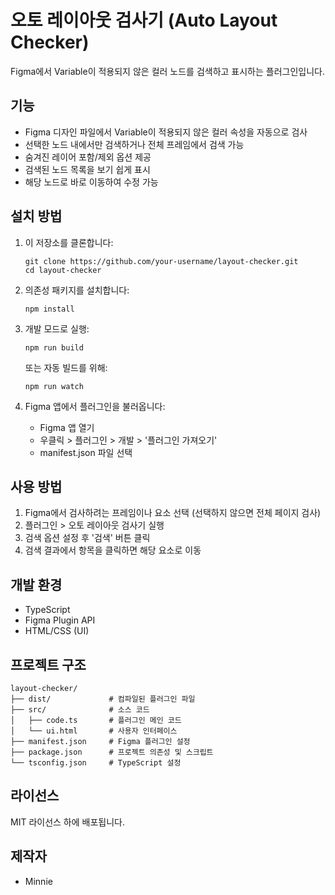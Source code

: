 # 오토 레이아웃 검사기 (Auto Layout Checker)

Figma에서 Variable이 적용되지 않은 컬러 노드를 검색하고 표시하는 플러그인입니다.

## 기능

- Figma 디자인 파일에서 Variable이 적용되지 않은 컬러 속성을 자동으로 검사
- 선택한 노드 내에서만 검색하거나 전체 프레임에서 검색 가능
- 숨겨진 레이어 포함/제외 옵션 제공
- 검색된 노드 목록을 보기 쉽게 표시
- 해당 노드로 바로 이동하여 수정 가능

## 설치 방법

1. 이 저장소를 클론합니다:
   ```
   git clone https://github.com/your-username/layout-checker.git
   cd layout-checker
   ```

2. 의존성 패키지를 설치합니다:
   ```
   npm install
   ```

3. 개발 모드로 실행:
   ```
   npm run build
   ```
   또는 자동 빌드를 위해:
   ```
   npm run watch
   ```

4. Figma 앱에서 플러그인을 불러옵니다:
   - Figma 앱 열기
   - 우클릭 > 플러그인 > 개발 > '플러그인 가져오기'
   - manifest.json 파일 선택

## 사용 방법

1. Figma에서 검사하려는 프레임이나 요소 선택 (선택하지 않으면 전체 페이지 검사)
2. 플러그인 > 오토 레이아웃 검사기 실행
3. 검색 옵션 설정 후 '검색' 버튼 클릭
4. 검색 결과에서 항목을 클릭하면 해당 요소로 이동

## 개발 환경

- TypeScript
- Figma Plugin API
- HTML/CSS (UI)

## 프로젝트 구조

```
layout-checker/
├── dist/             # 컴파일된 플러그인 파일
├── src/              # 소스 코드
│   ├── code.ts       # 플러그인 메인 코드
│   └── ui.html       # 사용자 인터페이스
├── manifest.json     # Figma 플러그인 설정
├── package.json      # 프로젝트 의존성 및 스크립트
└── tsconfig.json     # TypeScript 설정
```

## 라이선스

MIT 라이선스 하에 배포됩니다.

## 제작자

- Minnie 